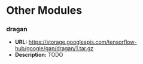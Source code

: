 # Other Modules

### dragan

   * **URL:** https://storage.googleapis.com/tensorflow-hub/google/gan/dragan/1.tar.gz
   * **Description:** TODO

